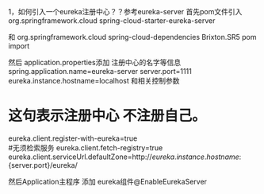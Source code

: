 1，如何引入一个eureka注册中心？？参考eureka-server
首先pom文件引入
<dependency>
			<groupId>org.springframework.cloud</groupId>
			<artifactId>spring-cloud-starter-eureka-server</artifactId>
		</dependency>
		
和
<dependencyManagement>
		<dependencies>
			<dependency>
				<groupId>org.springframework.cloud</groupId>
				<artifactId>spring-cloud-dependencies</artifactId>
				<version>Brixton.SR5</version>
				<type>pom</type>
				<scope>import</scope>
			</dependency>
		</dependencies>
	</dependencyManagement>
	
然后 application.properties添加
注册中心的名字等信息
spring.application.name=eureka-server
server.port=1111
eureka.instance.hostname=localhost
和相关控制参数
# 这句表示注册中心 不注册自己。
eureka.client.register-with-eureka=true  
#无须检索服务
eureka.client.fetch-registry=true
eureka.client.serviceUrl.defaultZone=http://${eureka.instance.hostname}:${server.port}/eureka/

然后Application主程序 添加
eureka组件@EnableEurekaServer